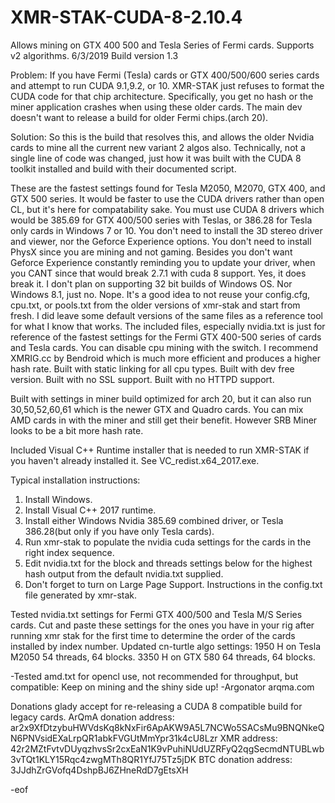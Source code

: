 
#                             XMR-STAK-CUDA-8-2.10.4
Allows mining on GTX 400 500 and Tesla Series of Fermi cards. Supports v2 algorithms. 6/3/2019
Build version 1.3

Problem: If you have Fermi (Tesla) cards or GTX 400/500/600 series  cards and attempt to run CUDA 9.1,9.2, or 10. XMR-STAK just refuses to format the CUDA code for that chip architecture.
Specifically, you get no hash or the miner application crashes when using these older cards.  The main dev doesn't want to release a build for older Fermi chips.(arch 20).

Solution: So this is the build that resolves this, and allows the older Nvidia cards to mine all the current new variant 2 algos also. Technically, not a single line of code was changed, just how it was built with the CUDA 8 toolkit installed and build with their documented script.

These are the fastest settings found for Tesla M2050, M2070, GTX 400, and GTX 500 series. It would be faster to use the CUDA drivers rather than open CL, but it's here for compatability sake. You must use CUDA 8 drivers which would be 385.69 for GTX 400/500 series with Teslas, or 386.28 for Tesla only cards in Windows 7 or 10. You don't need to install the 3D stereo driver and viewer, nor the Geforce Experience options. You don't need to install PhysX since you are mining and not gaming. Besides you don't want Geforce Experience constantly reminding you to update your driver, when you CANT since that would break 2.7.1 with cuda 8 support. Yes, it does break it. I don't plan on supporting 32 bit builds of Windows OS. Nor Windows 8.1, just no. Nope. It's a good idea to not reuse your config.cfg, cpu.txt, or pools.txt from the older versions of xmr-stak and start from fresh. I did leave some default versions of the same files as a reference tool for what I know that works. The included files, especially nvidia.txt is just for reference of the fastest settings for the Fermi GTX 400-500 series of cards and Tesla cards.
You can disable cpu mining with the switch.  I recommend XMRIG.cc by Bendroid which is much more efficient and produces a higher hash rate.
Built with static linking for all cpu types.
Built with dev free version.
Built with no SSL support.
Built with no HTTPD support.

Built with settings in miner build optimized for arch 20, but it can also run 30,50,52,60,61 which is the newer GTX and Quadro cards. 
You can mix AMD cards in with the miner and still get their benefit.  However SRB Miner looks to be a bit more hash rate.

Included Visual C++ Runtime installer that is needed to run XMR-STAK if you haven't already installed it. See VC_redist.x64_2017.exe.

Typical installation instructions:

1. Install Windows.
2. Install Visual C++ 2017 runtime.
3. Install either Windows Nvidia 385.69 combined driver, or Tesla 386.28(but only if you have only Tesla cards).
4. Run xmr-stak to populate the nvidia cuda settings for the cards in the right index sequence.
5. Edit nvidia.txt for the block and threads settings below for the highest hash output from the default nvidia.txt supplied.
6. Don't forget to turn on Large Page Support. Instructions in the config.txt file generated by xmr-stak.


Tested nvidia.txt settings for Fermi GTX 400/500 and Tesla M/S Series cards. Cut and paste these settings for the ones you have in your rig after running xmr stak for the first time to determine the order of the cards installed by index number.
Updated cn-turtle algo settings:
1950 H on Tesla M2050 54 threads, 64 blocks.
3350 H on GTX 580 64 threads, 64 blocks.


-Tested amd.txt for opencl use, not recommended for throughput, but compatible:
Keep on mining and the shiny side up! -Argonator arqma.com

Donations glady accept for re-releasing a CUDA 8 compatible build for legacy cards.
ArQmA donation address: ar2x9XfDtzybuHWVdsKq8kNxFir6ApAKW9A5L7NCWo5SACsMu9BNQNkeQN6PNVsidEXaLrpQR1abkFVGUtMmYpr31k4cU8Lzr XMR address: 42r2MZtFvtvDUyqzhvsSr2cxEaN1K9vPuhiNUdUZRFyQ2qgSecmdNTUBLwb3vTQt1KLY15Rqc4zwgMTh8QR1YfJ75Tz5jDK
BTC donation address: 3JJdhZrGVofq4DshpBJ6ZHneRdD7gEtsXH

-eof
